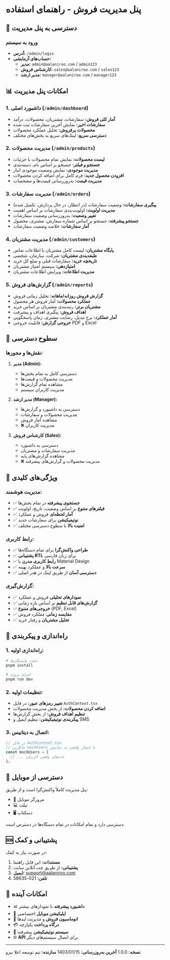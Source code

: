 # پنل مدیریت فروش - راهنمای استفاده

## 🚀 دسترسی به پنل مدیریت

### ورود به سیستم
- **آدرس:** `/admin/login`
- **حساب‌های آزمایشی:**
  - **مدیر:** `admin@aalaniroo.com` / `admin123`
  - **کارشناس فروش:** `sales@aalaniroo.com` / `sales123`
  - **مدیر ارشد:** `manager@aalaniroo.com` / `manager123`

## 📊 امکانات پنل مدیریت

### 1. داشبورد اصلی (`/admin/dashboard`)
- **آمار کلی فروش:** سفارشات، مشتریان، محصولات، درآمد
- **سفارشات اخیر:** نمایش آخرین سفارشات ثبت شده
- **محصولات پرفروش:** تحلیل عملکرد محصولات
- **دسترسی سریع:** لینک‌های سریع به بخش‌های مختلف

### 2. مدیریت محصولات (`/admin/products`)
- **لیست محصولات:** نمایش تمام محصولات با جزئیات
- **جستجو و فیلتر:** جستجو بر اساس نام، دسته‌بندی
- **مدیریت موجودی:** نمایش وضعیت موجودی انبار
- **افزودن محصول جدید:** فرم کامل برای اضافه کردن محصولات
- **مدیریت قیمت:** به‌روزرسانی قیمت‌ها و مشخصات

### 3. مدیریت سفارشات (`/admin/orders`)
- **پیگیری سفارشات:** وضعیت سفارشات (در انتظار، در حال پردازش، تکمیل شده)
- **مدیریت اولویت:** اولویت‌بندی سفارشات بر اساس اهمیت
- **تغییر وضعیت:** به‌روزرسانی وضعیت سفارشات
- **جستجو پیشرفته:** جستجو بر اساس شماره سفارش، مشتری، محصول
- **آمار سفارشات:** خلاصه وضعیت سفارشات

### 4. مدیریت مشتریان (`/admin/customers`)
- **پایگاه مشتریان:** لیست کامل مشتریان با اطلاعات تماس
- **طبقه‌بندی مشتریان:** شرکت، سازمان، شخصی
- **تاریخچه خرید:** سفارشات قبلی و مبلغ کل خرید
- **امتیازدهی:** سیستم امتیاز مشتریان
- **مدیریت اطلاعات:** ویرایش اطلاعات مشتریان

### 5. گزارش‌های فروش (`/admin/reports`)
- **گزارش فروش روزانه/ماهانه:** تحلیل زمانی فروش
- **عملکرد محصولات:** آمار فروش هر محصول
- **مشتریان برتر:** رتبه‌بندی مشتریان بر اساس خرید
- **اهداف فروش:** پیگیری اهداف و پیشرفت
- **آمار عملکرد:** نرخ تبدیل، رضایت مشتری، زمان پاسخگویی
- **خروجی گزارش:** قابلیت خروجی PDF و Excel

## 🔐 سطوح دسترسی

### نقش‌ها و مجوزها:
1. **مدیر (Admin):**
   - دسترسی کامل به تمام بخش‌ها
   - مدیریت محصولات و قیمت‌ها
   - مشاهده تمام گزارش‌ها
   - مدیریت کاربران سیستم

2. **مدیر ارشد (Manager):**
   - دسترسی به داشبورد و گزارش‌ها
   - مدیریت محصولات و سفارشات
   - مشاهده آمار فروش
   - ❌ مدیریت کاربران

3. **کارشناس فروش (Sales):**
   - دسترسی به داشبورد
   - مدیریت سفارشات و مشتریان
   - مشاهده گزارش‌های پایه
   - ❌ مدیریت محصولات و گزارش‌های پیشرفته

## 🎯 ویژگی‌های کلیدی

### مدیریت هوشمند:
- ✅ **جستجوی پیشرفته** در تمام بخش‌ها
- ✅ **فیلترهای متنوع** بر اساس وضعیت، تاریخ، اولویت
- ✅ **آمار لحظه‌ای** فروش و عملکرد
- ✅ **نوتیفیکیشن** برای سفارشات جدید
- ✅ **امنیت بالا** با سطوح دسترسی مختلف

### رابط کاربری:
- ✅ **طراحی واکنش‌گرا** برای تمام دستگاه‌ها
- ✅ **پشتیبانی RTL** برای زبان فارسی
- ✅ **رابط کاربری مدرن** با Material Design
- ✅ **سرعت بالا** و عملکرد بهینه
- ✅ **دسترسی آسان** از طریق لینک در هدر اصلی

### گزارش‌گیری:
- ✅ **نمودارهای تحلیلی** فروش و عملکرد
- ✅ **گزارش‌های قابل تنظیم** بر اساس بازه زمانی
- ✅ **خروجی‌های متنوع** (PDF, Excel)
- ✅ **مقایسه زمانی** عملکرد فروش
- ✅ **تحلیل مشتریان** و رفتار خرید

## 🔧 راه‌اندازی و پیکربندی

### 1. راه‌اندازی اولیه:
```bash
# نصب وابستگی‌ها
pnpm install

# اجرای پروژه
pnpm run dev
```

### 2. تنظیمات اولیه:
- **تغییر رمزهای عبور:** در فایل `AuthContext.tsx`
- **اضافه کردن محصولات:** از بخش مدیریت محصولات
- **تنظیم اهداف فروش:** از بخش گزارش‌ها
- **پیکربندی نوتیفیکیشن:** تنظیم ایمیل و SMS

### 3. اتصال به دیتابیس:
```javascript
// در فایل AuthContext.tsx
// جایگزین mockUsers با اتصال واقعی به دیتابیس
const mockUsers = [
  // ... داده‌های واقعی کاربران
];
```

## 📱 دسترسی از موبایل

پنل مدیریت کاملاً واکنش‌گرا است و از طریق:
- 📱 مرورگر موبایل
- 💻 تبلت
- 🖥️ دسکتاپ

دسترسی دارد و تمام امکانات در تمام دستگاه‌ها در دسترس است.

## 🆘 پشتیبانی و کمک

در صورت نیاز به کمک:
1. **مستندات:** این فایل راهنما
2. **پشتیبانی:** از طریق چت آنلاین سایت
3. **ایمیل:** support@aalaniroo.com
4. **تلفن:** 021-58635

## 🔮 امکانات آینده

- 📊 **داشبورد پیشرفته** با نمودارهای بیشتر
- 📱 **اپلیکیشن موبایل** اختصاصی
- 🤖 **اتوماسیون فروش** و مدیریت لیدها
- 💳 **درگاه پرداخت** یکپارچه
- 📧 **سیستم نوتیفیکیشن** پیشرفته
- 🌐 **API** برای اتصال سیستم‌های دیگر

---

**نسخه:** 1.0.0
**آخرین به‌روزرسانی:** 1403/01/15
**سازنده:** تیم توسعه اعلا نیرو